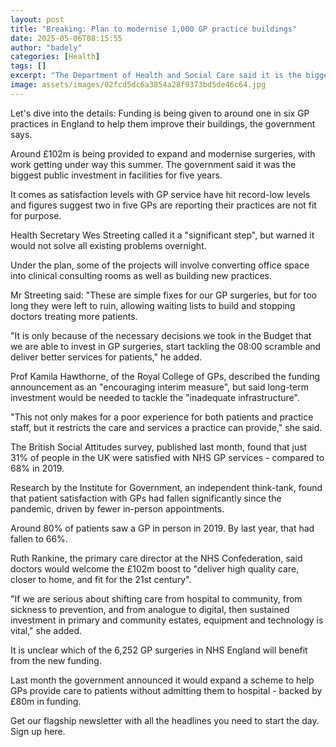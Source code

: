 ```yaml
---
layout: post
title: "Breaking: Plan to modernise 1,000 GP practice buildings"
date: 2025-05-06T08:15:55
author: "badely"
categories: [Health]
tags: []
excerpt: "The Department of Health and Social Care said it is the biggest public investment in facilities in England in five years."
image: assets/images/02fcd5dc6a3854a28f9373bd5de46c64.jpg
---
```


Let's dive into the details: Funding is being given to around one in six GP practices in England to help them improve their buildings, the government says.

Around £102m is being provided to expand and modernise surgeries, with work getting under way this summer. The government said it was the biggest public investment in facilities for five years.

It comes as satisfaction levels with GP service have hit record-low levels and figures suggest two in five GPs are reporting their practices are not fit for purpose.

Health Secretary Wes Streeting called it a "significant step", but warned it would not solve all existing problems overnight.

Under the plan, some of the projects will involve converting office space into clinical consulting rooms as well as building new practices.

Mr Streeting said: "These are simple fixes for our GP surgeries, but for too long they were left to ruin, allowing waiting lists to build and stopping doctors treating more patients.

"It is only because of the necessary decisions we took in the Budget that we are able to invest in GP surgeries, start tackling the 08:00 scramble and deliver better services for patients," he added.

Prof Kamila Hawthorne, of the Royal College of GPs, described the funding announcement as an "encouraging interim measure", but said long-term investment would be needed to tackle the "inadequate infrastructure".

"This not only makes for a poor experience for both patients and practice staff, but it restricts the care and services a practice can provide," she said.

The British Social Attitudes survey, published last month, found that just 31% of people in the UK were satisfied with NHS GP services - compared to 68% in 2019.

Research by the Institute for Government, an independent think-tank, found that patient satisfaction with GPs had fallen significantly since the pandemic, driven by fewer in-person appointments.

Around 80% of patients saw a GP in person in 2019. By last year, that had fallen to 66%.

Ruth Rankine, the primary care director at the NHS Confederation, said doctors would welcome the £102m boost to "deliver high quality care, closer to home, and fit for the 21st century".

"If we are serious about shifting care from hospital to community, from sickness to prevention, and from analogue to digital, then sustained investment in primary and community estates, equipment and technology is vital," she added.

It is unclear which of the 6,252 GP surgeries in NHS England will benefit from the new funding.

Last month the government announced it would expand a scheme to help GPs provide care to patients without admitting them to hospital - backed by £80m in funding.

Get our flagship newsletter with all the headlines you need to start the day. Sign up here.

